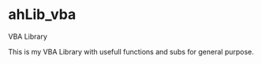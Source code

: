 # ahLib_vba
VBA Library

This is my VBA Library with usefull functions and subs for general purpose.
